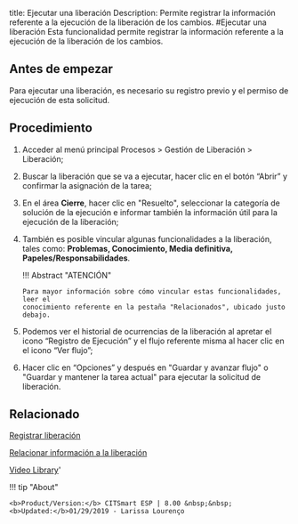title:  Ejecutar una liberación 
Description: Permite registrar la información referente a la ejecución de la liberación de los cambios.
#Ejecutar una liberación
Esta funcionalidad permite registrar la información referente a la ejecución de la liberación de los cambios.

Antes de empezar
----------------

Para ejecutar una liberación, es necesario su registro previo y el 
permiso de ejecución de esta solicitud.

Procedimiento
-------------

1.  Acceder al menú principal Procesos \> Gestión de Liberación \> Liberación;

2.  Buscar la liberación que se va a ejecutar, hacer clic en el 
    botón “Abrir” y confirmar la asignación de la tarea;

3.  En el área **Cierre**, hacer clic en "Resuelto", seleccionar la categoría de 
    solución de la ejecución e informar también la información útil para la 
    ejecución de la liberación;

4.  También es posible vincular algunas funcionalidades a la liberación, tales
    como: **Problemas, Conocimiento, Media definitiva, 
    Papeles/Responsabilidades**.

    !!! Abstract "ATENCIÓN"

        Para mayor información sobre cómo vincular estas funcionalidades, leer el
        conocimiento referente en la pestaña "Relacionados", ubicado justo debajo.

5.  Podemos ver el historial de ocurrencias de la liberación al apretar el
    icono “Registro de Ejecución” y el flujo referente misma al hacer clic en el
    icono “Ver flujo”;

6.  Hacer clic en “Opciones” y después en "Guardar y avanzar flujo" o "Guardar y
    mantener la tarea actual" para ejecutar la solicitud de liberación.


Relacionado
---------------

[Registrar liberación](/es-es/citsmart-esp-8/processes/release/use/register-release-request.html)

[Relacionar información a la liberación](/es-es/citsmart-esp-8/processes/release/use/relate-information-to-release.html)

<i class='fa fa-youtube-play  fa-2x' style='color:#97ce17;vertical-align: middle;'> </i> [Video Library](https://www.youtube.com/playlist?list=PLB5qK2uzf2RPdiRF4nIuCkAvXedNFV-af)'

!!! tip "About"

    <b>Product/Version:</b> CITSmart ESP | 8.00 &nbsp;&nbsp;
    <b>Updated:</b>01/29/2019 - Larissa Lourenço
